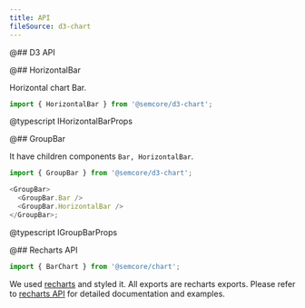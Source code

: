 ```yaml
---
title: API
fileSource: d3-chart
---
```


@## D3 API

@## HorizontalBar

Horizontal chart Bar.

```js
import { HorizontalBar } from '@semcore/d3-chart';
```

@typescript IHorizontalBarProps

@## GroupBar

It have children components `Bar, HorizontalBar`.

```js
import { GroupBar } from '@semcore/d3-chart';

<GroupBar>
  <GroupBar.Bar />
  <GroupBar.HorizontalBar />
</GroupBar>;
```

@typescript IGroupBarProps

@## Recharts API

```js
import { BarChart } from '@semcore/chart';
```

We used [recharts](http://recharts.org) and styled it. All exports are recharts exports. Please refer to [recharts API](http://recharts.org/en-US/api) for detailed documentation and examples.
